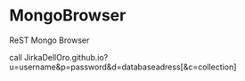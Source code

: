 # MongoBrowser
ReST Mongo Browser

call JirkaDellOro.github.io?u=username&p=password&d=databaseadress[&c=collection]
